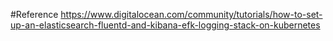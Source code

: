 
#Reference
https://www.digitalocean.com/community/tutorials/how-to-set-up-an-elasticsearch-fluentd-and-kibana-efk-logging-stack-on-kubernetes
